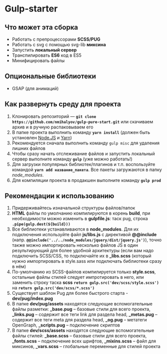 # Gulp-starter

## Что может эта сборка
 + Работать с препроцессорами **SCSS/PUG**
 + Работать с svg с помощью svg-lib **миксина**
 + Запустить **локальный сервер**
 + Транспилировать **ES6** код в ES5
 + Минифицировать файлы

## Опциональные библиотеки
 + GSAP (для анимаций)

## Как развернуть среду для проекта
 1. Клонировать репозиторий — **`git clone https://github.com/nmihalyov/gulp-pure-start.git`** или скачиваем архив и в ручную распаковываем его
 2. В папке проекта выполнить команду **`yarn install`** (должен быть установлен [Node.JS](https://nodejs.org/en/) и [Yarn](https://yarnpkg.com/))
 3. Рекомендуется сначала выполнить команду `gulp misc` для удаления лишних файлов
 4. Чтобы сразу начать отслеживание файлов и запустить локальный сервер выполните команду **`gulp`** (уже можно работать!)
 5. Для загрузки популярных библиотек/плагинов и т.п. воспользуйте командой **`yarn add название_пакета`**. Все пакеты загружаются в папку *node_modules*.
 6. Для компиляции проекта в продакшен выполните команду **`gulp prod`**

## Рекомендации к использованию
1. Придерживайтесь изначальной структуры файлов/папок
2. **HTML** файлы по умолчанию компилируются в корень **build**, при необходимости можно изменить в  **gulpfile.js**: таск pug, строка **`.pipe(gulp.dest(${build}))`**
3. Все библиотеки устанавливаются в **node_modules**. Для их подключения используйте файл **js/libs.js** c директивой **@@include** (напр. **`@@include('../../node_modules/jquery/dist/jquery.js')`**), точно также можно импортировать несколько файлов JS в один результирующий для более удобной архитектуры (eсли вам надо подключить SCSS/CSS, то подключайте их в **_libs.scss** (который нужно импортировать в style.sass или подключать библиотеки сразу в нём)
4. По-умолчанию из SCSS-файлов компилируется только **style.scss**, остальные файлы стилей следует импротировать в него, или заменить строку таска **scss** **`return gulp.src('dev/scss/style.scss')`** на **`return gulp.src('dev/scss/*.scss')`**
5. Существует шаблон Pug для более быстрого старта - **dev/pug/index.pug**
6. В папке **dev/pug/assets** находятся следующие вспомогательные файлы разметки: **_base.pug** – базовые стили для всего проекта, **_links.pug** – содержит все теги link для раздела head, **_metas.pug** – содержит все теги meta для раздела head, **_og.pug** – метатеги OpenGraph, **_scripts.pug** – подключение скриптов
7. В папке **dev/scss/assets** находятся следующие вспомогательные файлы стилей: **_base.scss** – базовые стили для всего проекта, **_fonts.scss** – подключение всех шрифтов, **_mixins.scss** – файл для миксинов, **_vars.scss** – глобальные переменные для стилей проекта
